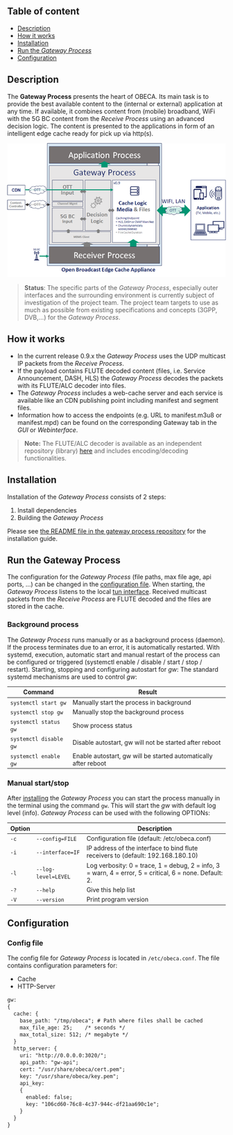 ## Table of content
* <a href="#Description"> Description</a>
* <a href="#How-it-works"> How it works</a>
* <a href="#Installation"> Installation</a>
* <a href="#run-the-gateway-process"> Run the *Gateway Process*</a>
* <a href="#Configuration"> Configuration</a>

## Description
The **Gateway Process** presents the heart of OBECA. Its main task is to provide the best available content to the (internal or external) application at any time. If available, it combines content from (mobile) broadband, WiFi with the 5G BC content from the *Receive Process* using an advanced decision logic. The content is presented to the applications in form of an intelligent edge cache ready for pick up via http(s).

<img src="https://github.com/5G-MAG/Documentation-and-Architecture/blob/main/media/wiki/concept-gp.png">

> **Status**: The specific parts of the *Gateway Process*, especially outer interfaces and the surrounding environment is currently subject of investigation of the project team.  The project team targets to use as much as possible from existing specifications and concepts (3GPP, DVB,...) for the *Gateway Process*.  

## How it works
* In the current release 0.9.x the *Gateway Process* uses the UDP multicast IP packets from the *Receive Process*.
* If the payload contains FLUTE decoded content (files, i.e. Service Announcement, DASH, HLS) the *Gateway Process* decodes the packets with its FLUTE/ALC decoder into files.
* The *Gateway Process* includes a web-cache server and each service is available like an CDN publishing point including manifest and segment files.
* Information how to access the endpoints (e.g. URL to manifest.m3u8 or manifest.mpd) can be found on the corresponding Gateway tab in the *GUI* or *Webinterface*.
> **Note:** The FLUTE/ALC decoder is available as an independent repository (library) [here](https://github.com/5G-MAG/libflute) and includes encoding/decoding functionalities.

## Installation
Installation of the *Gateway Process* consists of 2 steps:
1. Install dependencies
2. Building the *Gateway Process*

Please see [the README file in the gateway process repository](https://github.com/5G-MAG/obeca-gateway-process/#readme) for the installation guide.

## Run the Gateway Process
The configuration for the *Gateway Process* (file paths, max file age, api ports, ...) can be changed in the <a href="#config-file">configuration file</a>. 
When starting, the *Gateway Process* listens to the local [tun interface](https://github.com/5G-MAG/Documentation-and-Architecture/wiki/Receive-Process#multicast-routing). Received multicast packets from the *Receive Process* are FLUTE decoded and the files are stored in the cache.

### Background process
The *Gateway Process* runs manually or as a background process (daemon).
If the process terminates due to an error, it is automatically restarted. With systemd, execution, automatic start and manual restart of the process can be configured or triggered (systemctl enable / disable / start / stop / restart). 
Starting, stopping and configuring autostart for *gw*: The standard systemd mechanisms are used to control *gw*:

| Command| Result |
| ------------- |-------------|
|  `` systemctl start gw `` | Manually start the process in background |
|  `` systemctl stop gw `` | Manually stop the background process |
|  `` systemctl status gw `` | Show process status |
|  `` systemctl disable gw `` | Disable autostart, gw will not be started after reboot |
|  `` systemctl enable gw `` | Enable autostart, gw will be started automatically after reboot |

### Manual start/stop
After [installing](https://github.com/5G-MAG/obeca-gateway-process/#readme) the *Gateway Process* you can start the process manually in the terminal using the command ``gw``. This will start the *gw* with default log level (info). *Gateway Process* can be used with the following OPTIONs:

| Option | | Description |
| ------------- |---|-------------|
|  `` -c `` | `` --config=FILE `` | Configuration file (default: /etc/obeca.conf) |
|  `` -i `` | `` --interface=IF `` | IP address of the interface to bind flute receivers to (default: 192.168.180.10) |
|  `` -l `` | `` --log-level=LEVEL  `` | Log verbosity: 0 = trace, 1 = debug, 2 = info, 3 = warn, 4 = error, 5 = critical, 6 = none. Default: 2. |
|  `` -? `` | `` --help `` | Give this help list |
|  `` -V `` | `` --version `` | Print program version |

## Configuration
### Config file

The config file for *Gateway Process* is located in ``/etc/obeca.conf``. The file contains configuration parameters for:
* Cache
* HTTP-Server

````
gw:
{
  cache: {
    base_path: "/tmp/obeca"; # Path where files shall be cached
    max_file_age: 25;    /* seconds */
    max_total_size: 512; /* megabyte */
  }
  http_server: {
    uri: "http://0.0.0.0:3020/";
    api_path: "gw-api";
    cert: "/usr/share/obeca/cert.pem";
    key: "/usr/share/obeca/key.pem";
    api_key:
    {
      enabled: false;
      key: "106cd60-76c8-4c37-944c-df21aa690c1e";
    }
  }
}

````

